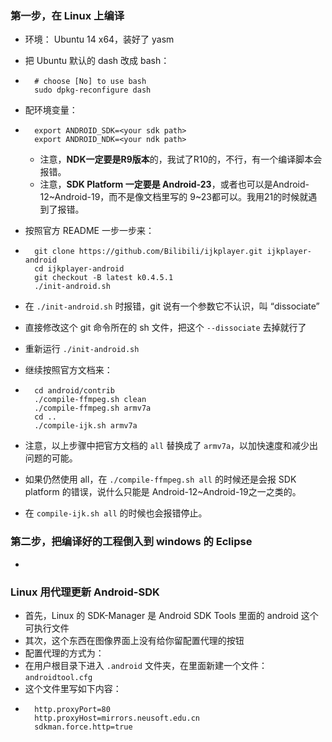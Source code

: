 ### 第一步，在 Linux 上编译
* 环境： Ubuntu 14 x64，装好了 yasm
* 把 Ubuntu 默认的 dash 改成 bash：
* 
		# choose [No] to use bash
		sudo dpkg-reconfigure dash
* 配环境变量： 
* 
		export ANDROID_SDK=<your sdk path>
		export ANDROID_NDK=<your ndk path>
	* 注意，**NDK一定要是R9版本**的，我试了R10的，不行，有一个编译脚本会报错。
	* 注意，**SDK Platform 一定要是 Android-23**，或者也可以是Android-12~Android-19，而不是像文档里写的 9~23都可以。我用21的时候就遇到了报错。

* 按照官方 README 一步一步来：
* 
		git clone https://github.com/Bilibili/ijkplayer.git ijkplayer-android
		cd ijkplayer-android
		git checkout -B latest k0.4.5.1
		./init-android.sh
* 在 `./init-android.sh` 时报错，git 说有一个参数它不认识，叫 “dissociate”
* 直接修改这个 git 命令所在的 sh 文件，把这个 `--dissociate` 去掉就行了
* 重新运行 `./init-android.sh` 
* 继续按照官方文档来：
* 
		cd android/contrib
		./compile-ffmpeg.sh clean
		./compile-ffmpeg.sh armv7a
		cd ..
		./compile-ijk.sh armv7a
* 注意，以上步骤中把官方文档的 `all` 替换成了 `armv7a`，以加快速度和减少出问题的可能。
* 如果仍然使用 all，在 `./compile-ffmpeg.sh all` 的时候还是会报 SDK platform 的错误，说什么只能是 Android-12~Android-19之一之类的。
* 在 `compile-ijk.sh all` 的时候也会报错停止。
### 第二步，把编译好的工程倒入到 windows 的 Eclipse
* 

### Linux 用代理更新 Android-SDK
* 首先，Linux 的 SDK-Manager 是 Android SDK Tools 里面的 android 这个可执行文件
* 其次，这个东西在图像界面上没有给你留配置代理的按钮
* 配置代理的方式为：
* 在用户根目录下进入 `.android` 文件夹，在里面新建一个文件：`androidtool.cfg`
* 这个文件里写如下内容：
* 
		http.proxyPort=80
		http.proxyHost=mirrors.neusoft.edu.cn
		sdkman.force.http=true